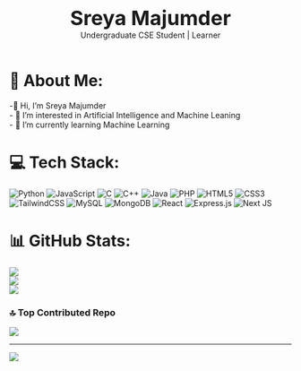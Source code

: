 
<div align="center">
  <b style="font-size: 36px;">Sreya Majumder</b><br>
  Undergraduate CSE Student | Learner 
</div>
<br>


# 💫 About Me:
-👋 Hi, I’m  Sreya Majumder<br>- 👀 I’m interested in Artificial Intelligence and Machine Leaning<br>- 🌱 I’m currently learning Machine Learning<br>


# 💻 Tech Stack:
![Python](https://img.shields.io/badge/python-3670A0?style=flat&logo=python&logoColor=ffdd54) ![JavaScript](https://img.shields.io/badge/javascript-%23323330.svg?style=flat&logo=javascript&logoColor=%23F7DF1E) ![C](https://img.shields.io/badge/c-%2300599C.svg?style=flat&logo=c&logoColor=white) ![C++](https://img.shields.io/badge/c++-%2300599C.svg?style=flat&logo=c%2B%2B&logoColor=white) ![Java](https://img.shields.io/badge/java-%23ED8B00.svg?style=flat&logo=openjdk&logoColor=white) ![PHP](https://img.shields.io/badge/php-%23777BB4.svg?style=flat&logo=php&logoColor=white) ![HTML5](https://img.shields.io/badge/html5-%23E34F26.svg?style=flat&logo=html5&logoColor=white) ![CSS3](https://img.shields.io/badge/css3-%231572B6.svg?style=flat&logo=css3&logoColor=white) ![TailwindCSS](https://img.shields.io/badge/tailwindcss-%2338B2AC.svg?style=flat&logo=tailwind-css&logoColor=white) ![MySQL](https://img.shields.io/badge/mysql-%2300000f.svg?style=flat&logo=mysql&logoColor=white) ![MongoDB](https://img.shields.io/badge/MongoDB-%234ea94b.svg?style=flat&logo=mongodb&logoColor=white) ![React](https://img.shields.io/badge/react-%2320232a.svg?style=flat&logo=react&logoColor=%2361DAFB) ![Express.js](https://img.shields.io/badge/express.js-%23404d59.svg?style=flat&logo=express&logoColor=%2361DAFB) ![Next JS](https://img.shields.io/badge/Next-black?style=flat&logo=next.js&logoColor=white)
# 📊 GitHub Stats:
![](https://github-readme-stats.vercel.app/api?username=sreya-majumder&theme=blue-green&hide_border=false&include_all_commits=true&count_private=true)<br/>
![](https://github-readme-streak-stats.herokuapp.com/?user=sreya-majumder&theme=blue-green&hide_border=false)<br/>
![](https://github-readme-stats.vercel.app/api/top-langs/?username=sreya-majumder&theme=blue-green&hide_border=false&include_all_commits=true&count_private=true&layout=compact)

### 🔝 Top Contributed Repo
![](https://github-contributor-stats.vercel.app/api?username=sreya-majumder&limit=5&theme=dark&combine_all_yearly_contributions=true)

---
[![](https://visitcount.itsvg.in/api?id=sreya-majumder&icon=5&color=1)](https://visitcount.itsvg.in)

<!-- Proudly created with GPRM ( https://gprm.itsvg.in ) -->
